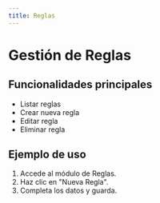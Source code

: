```yaml
---
title: Reglas
---
```


# Gestión de Reglas

## Funcionalidades principales

- Listar reglas
- Crear nueva regla
- Editar regla
- Eliminar regla

## Ejemplo de uso

1. Accede al módulo de Reglas.
2. Haz clic en "Nueva Regla".
3. Completa los datos y guarda.
